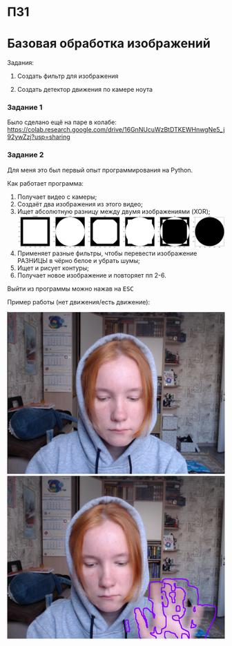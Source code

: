 # ПЗ1
# Базовая обработка изображений

Задания:

1. Создать фильтр для изображения

2. Создать детектор движения по камере ноута

### Задание 1

Было сделано ещё на паре в колабе: https://colab.research.google.com/drive/16GnNUcuWzBtDTKEWHnwgNe5_j92ywZzj?usp=sharing

### Задание 2

Для меня это был первый опыт программирования на Python.

Как работает программа:
1. Получает видео с камеры;
2. Создаёт два изображения из этого видео;
3. Ищет абсолютную разницу между двумя изображениями (XOR);
![Текст описания](xor.png)
5. Применяет разные фильтры, чтобы перевести изображение РАЗНИЦЫ в чёрно белое и убрать шумы;
6. Ищет и рисует контуры;
7. Получает новое изображение и повторяет пп 2-6.

Выйти из программы можно нажав на <kbd>ESC</kbd>

Пример работы (нет движения/есть движение):

![Текст описания](NoMove.png)
![Текст описания](Move.png)
